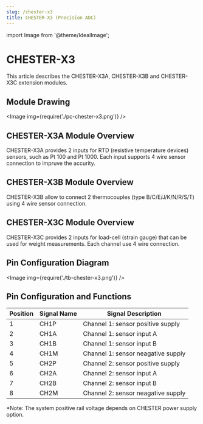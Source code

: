 ```yaml
---
slug: /chester-x3
title: CHESTER-X3 (Precision ADC)
---
```

import Image from '@theme/IdealImage';

# CHESTER-X3

This article describes the CHESTER-X3A, CHESTER-X3B and CHESTER-X3C extension modules.

## Module Drawing

<Image img={require('./pc-chester-x3.png')} />

## CHESTER-X3A Module Overview

CHESTER-X3A provides 2 inputs for RTD (resistive temperature devices) sensors, such as Pt 100 and Pt 1000. Each input supports 4 wire sensor connection to impruve the accurity.

## CHESTER-X3B Module Overview

CHESTER-X3B allow to connect 2 thermocouples (type B/C/E/J/K/N/R/S/T) using 4 wire sensor connection.

## CHESTER-X3C Module Overview

CHESTER-X3C provides 2 inputs for load-cell (strain gauge) that can be used for weight measurements. Each channel use 4 wire connection.

## Pin Configuration Diagram

<Image img={require('./tb-chester-x3.png')} />

## Pin Configuration and Functions

| Position | Signal Name | Signal Description                 |
| -------- | ----------- | ---------------------------------- |
| 1        | CH1P        | Channel 1: sensor positive supply  |
| 2        | CH1A        | Channel 1: sensor input A          |
| 3        | CH1B        | Channel 1: sensor input B          |
| 4        | CH1M        | Channel 1: sensor neagative supply |
| 5        | CH2P        | Channel 2: sensor positive supply  |
| 6        | CH2A        | Channel 2: sensor input A          |
| 7        | CH2B        | Channel 2: sensor input B          |
| 8        | CH2M        | Channel 2: sensor neagative supply |

*Note: The system positive rail voltage depends on CHESTER power supply option.